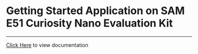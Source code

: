# Getting Started Application on SAM E51 Curiosity Nano Evaluation Kit

-----

[Click Here](https://onlinedocs.microchip.com/v2/keyword-lookup?keyword=SAM_E51_CNANO_GETTING_STARTED&redirect=true) to view documentation
